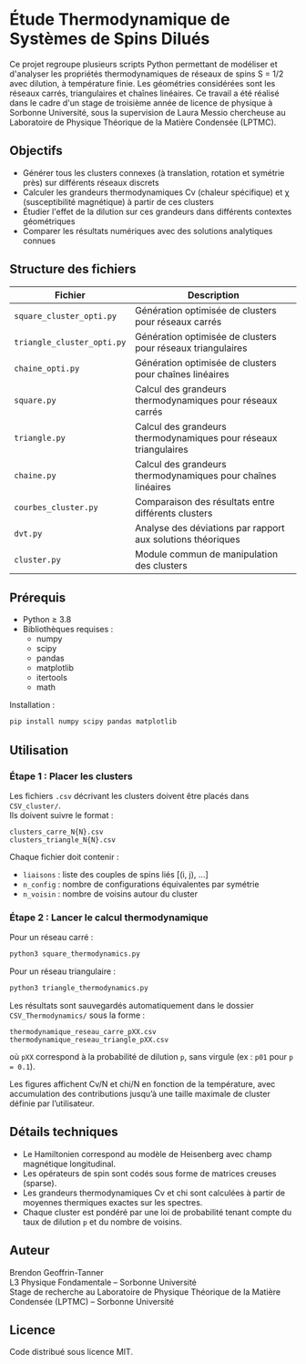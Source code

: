 # Étude Thermodynamique de Systèmes de Spins Dilués

Ce projet regroupe plusieurs scripts Python permettant de modéliser et d'analyser les propriétés thermodynamiques de réseaux de spins S = 1/2 avec dilution, à température finie. Les géométries considérées sont les réseaux carrés, triangulaires et chaînes linéaires. Ce travail a été réalisé dans le cadre d'un stage de troisième année de licence de physique à Sorbonne Université, sous la supervision de Laura Messio chercheuse au Laboratoire de Physique Théorique de la Matière Condensée (LPTMC).

## Objectifs
- Générer tous les clusters connexes (à translation, rotation et symétrie près) sur différents réseaux discrets
- Calculer les grandeurs thermodynamiques Cv (chaleur spécifique) et χ (susceptibilité magnétique) à partir de ces clusters
- Étudier l'effet de la dilution sur ces grandeurs dans différents contextes géométriques
- Comparer les résultats numériques avec des solutions analytiques connues

## Structure des fichiers
| Fichier | Description |
|---------|-------------|
| `square_cluster_opti.py` | Génération optimisée de clusters pour réseaux carrés |
| `triangle_cluster_opti.py` | Génération optimisée de clusters pour réseaux triangulaires |
| `chaine_opti.py` | Génération optimisée de clusters pour chaînes linéaires |
| `square.py` | Calcul des grandeurs thermodynamiques pour réseaux carrés |
| `triangle.py` | Calcul des grandeurs thermodynamiques pour réseaux triangulaires |
| `chaine.py` | Calcul des grandeurs thermodynamiques pour chaînes linéaires |
| `courbes_cluster.py` | Comparaison des résultats entre différents clusters |
| `dvt.py` | Analyse des déviations par rapport aux solutions théoriques |
| `cluster.py` | Module commun de manipulation des clusters |

## Prérequis
- Python ≥ 3.8
- Bibliothèques requises :
  - numpy
  - scipy
  - pandas
  - matplotlib
  - itertools
  - math

Installation :
```bash
pip install numpy scipy pandas matplotlib
```
## Utilisation

### Étape 1 : Placer les clusters

Les fichiers `.csv` décrivant les clusters doivent être placés dans `CSV_cluster/`.  
Ils doivent suivre le format :

```
clusters_carre_N{N}.csv
clusters_triangle_N{N}.csv
```

Chaque fichier doit contenir :

- `liaisons` : liste des couples de spins liés [(i, j), ...]
- `n_config` : nombre de configurations équivalentes par symétrie
- `n_voisin` : nombre de voisins autour du cluster

### Étape 2 : Lancer le calcul thermodynamique

Pour un réseau carré :

```bash
python3 square_thermodynamics.py
```

Pour un réseau triangulaire :

```bash
python3 triangle_thermodynamics.py
```

Les résultats sont sauvegardés automatiquement dans le dossier `CSV_Thermodynamics/` sous la forme :

```
thermodynamique_reseau_carre_pXX.csv
thermodynamique_reseau_triangle_pXX.csv
```

où `pXX` correspond à la probabilité de dilution `p`, sans virgule (ex : `p01` pour `p = 0.1`).

Les figures affichent Cv/N et chi/N en fonction de la température, avec accumulation des contributions jusqu’à une taille maximale de cluster définie par l’utilisateur.

## Détails techniques

- Le Hamiltonien correspond au modèle de Heisenberg avec champ magnétique longitudinal.
- Les opérateurs de spin sont codés sous forme de matrices creuses (sparse).
- Les grandeurs thermodynamiques Cv et chi sont calculées à partir de moyennes thermiques exactes sur les spectres.
- Chaque cluster est pondéré par une loi de probabilité tenant compte du taux de dilution `p` et du nombre de voisins.

## Auteur

Brendon Geoffrin-Tanner  
L3 Physique Fondamentale – Sorbonne Université  
Stage de recherche au Laboratoire de Physique Théorique de la Matière Condensée (LPTMC) – Sorbonne Université

## Licence

Code distribué sous licence MIT.
